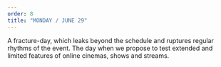 ```yaml
---
order: 8
title: "MONDAY / JUNE 29"
---
```


A fracture-day, which leaks beyond the schedule and ruptures regular rhythms of the event. The day when we propose to test extended and limited features of online cinemas, shows and streams.
